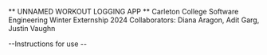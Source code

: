 ** UNNAMED WORKOUT LOGGING APP **
Carleton College Software Engineering Winter Externship 2024
Collaborators: Diana Aragon, Adit Garg, Justin Vaughn

--Instructions for use --
